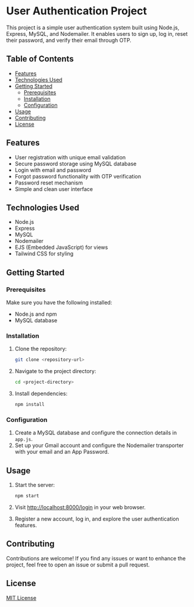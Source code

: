 # User Authentication Project

This project is a simple user authentication system built using Node.js, Express, MySQL, and Nodemailer. It enables users to sign up, log in, reset their password, and verify their email through OTP.

## Table of Contents

- [Features](#features)
- [Technologies Used](#technologies-used)
- [Getting Started](#getting-started)
  - [Prerequisites](#prerequisites)
  - [Installation](#installation)
  - [Configuration](#configuration)
- [Usage](#usage)
- [Contributing](#contributing)
- [License](#license)

## Features

- User registration with unique email validation
- Secure password storage using MySQL database
- Login with email and password
- Forgot password functionality with OTP verification
- Password reset mechanism
- Simple and clean user interface

## Technologies Used

- Node.js
- Express
- MySQL
- Nodemailer
- EJS (Embedded JavaScript) for views
- Tailwind CSS for styling

## Getting Started

### Prerequisites

Make sure you have the following installed:

- Node.js and npm
- MySQL database

### Installation

1. Clone the repository:

   ```bash
   git clone <repository-url>
   ```

2. Navigate to the project directory:

   ```bash
   cd <project-directory>
   ```

3. Install dependencies:

   ```bash
   npm install
   ```

### Configuration

1. Create a MySQL database and configure the connection details in `app.js`.
2. Set up your Gmail account and configure the Nodemailer transporter with your email and an App Password.

## Usage

1. Start the server:

   ```bash
   npm start
   ```

2. Visit [http://localhost:8000/login](http://localhost:8000/login) in your web browser.
3. Register a new account, log in, and explore the user authentication features.

## Contributing

Contributions are welcome! If you find any issues or want to enhance the project, feel free to open an issue or submit a pull request.

## License

[MIT License](LICENSE)
